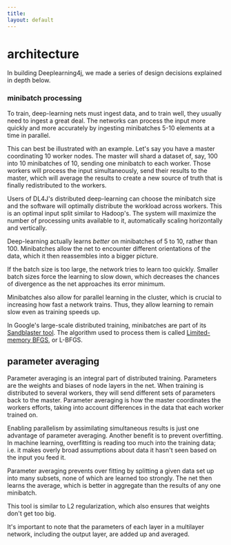 ```yaml
---
title: 
layout: default
---
```


# architecture

In building Deeplearning4j, we made a series of design decisions explained in depth below.

### minibatch processing

To train, deep-learning nets must ingest data, and to train well, they usually need to ingest a great deal. The networks can process the input more quickly and more accurately by ingesting minibatches 5-10 elements at a time in parallel. 

This can best be illustrated with an example. Let's say you have a master coordinating 10 worker nodes. The master will shard a dataset of, say, 100 into 10 minibatches of 10, sending one minibatch to each worker. Those workers will process the input simultaneously, send their results to the master, which will average the results to create a new source of truth that is finally redistributed to the workers.

Users of DL4J's distributed deep-learning can choose the minibatch size and the software will optimally distribute the workload across workers. This is an optimal input split similar to Hadoop's. The system will maximize the number of processing units available to it, automatically scaling horizontally and vertically.

Deep-learning actually learns *better* on minibatches of 5 to 10, rather than 100. Minibatches allow the net to encounter different orientations of the data, which it then reassembles into a bigger picture.

If the batch size is too large, the network tries to learn too quickly. Smaller batch sizes force the learning to slow down, which decreases the chances of divergence as the net approaches its error minimum.

Minibatches also allow for parallel learning in the cluster, which is crucial to increasing how fast a network trains. Thus, they allow learning to remain slow even as training speeds up.

In Google's large-scale distributed training, minibatches are part of its [Sandblaster tool](http://research.google.com/archive/large_deep_networks_nips2012.html). The algorithm used to process them is called [Limited-memory BFGS](https://en.wikipedia.org/wiki/Limited-memory_BFGS), or L-BFGS.

## parameter averaging

Parameter averaging is an integral part of distributed training. Parameters are the weights and biases of node layers in the net. When training is distributed to several workers, they will send different sets of parameters back to the master. Parameter averaging is how the master coordinates the workers efforts, taking into account differences in the data that each worker trained on. 

Enabling parallelism by assimilating simultaneous results is just one advantage of parameter averaging. Another benefit is to prevent overfitting. In machine learning, overfitting is reading too much into the training data; i.e. it makes overly broad assumptions about data it hasn't seen based on the input you feed it. 

Parameter averaging prevents over fitting by splitting a given data set up into many subsets, none of which are learned too strongly. The net then learns the average, which is better in aggregate than the results of any one minibatch.

This tool is similar to L2 regularization, which also ensures that weights don't get too big.

It's important to note that the parameters of each layer in a multilayer network, including the output layer, are added up and averaged. 